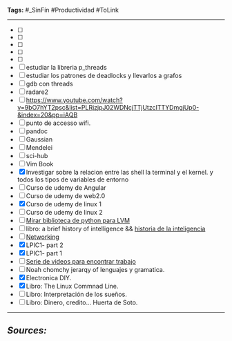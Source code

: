 **Tags:** #\_SinFín
#Productividad #ToLink

---

- [ ] 
- [ ] 
- [ ] 
- [ ] 
- [ ] 
- [ ] estudiar la libreria p_threads
- [ ] estudiar los patrones de deadlocks y llevarlos a grafos
- [ ] gdb con threads
- [ ] radare2
- [ ] https://www.youtube.com/watch?v=9bO7hYT2psc&list=PLRjzjpJ02WDNcjTTjUtzcITTYDmgjUp0-&index=20&pp=iAQB
- [ ] punto de accesso wifi.
- [ ] pandoc
- [ ] Gaussian
- [ ] Mendelei
- [ ] sci-hub
- [ ] Vim Book
- [x] Investigar sobre la relacion entre las shell la terminal y el kernel. y todos los tipos de variables de entorno
- [ ] Curso de udemy de Angular
- [ ] Curso de udemy de web2.0
- [x] Curso de udemy de linux 1
- [ ] Curso de udemy de linux 2
- [ ] [Mirar biblioteca de python para LVM](https://www.langchain.com/)
- [ ] libro: a brief history of intelligence && [historia de la inteligencia](https://youtu.be/5EcQ1IcEMFQ?si=7kcC3rdv_P8wPkbs)
- [ ] [Networking](https://www.youtube.com/watch?v=po8ZFG0Xc4Q)
- [x] LPIC1- part 2
- [x] LPIC1- part 1
- [ ] [Serie de videos para encontrar trabajo ](https://www.youtube.com/watch?v=AvN5y516H-8a)
- [ ] Noah chomchy jerarqy of lenguajes y gramatica.
- [x] Electronica DIY.
- [x] Libro: The Linux Commnad Line.
- [ ] Libro: Interpretación de los sueños.
- [ ] Libro: Dinero, credito... Huerta de Soto.

---

## **_Sources:_**
